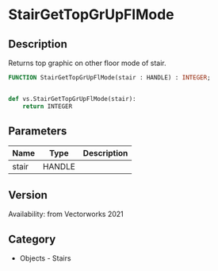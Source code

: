 # StairGetTopGrUpFlMode

## Description
Returns top graphic on other floor mode of stair.

```pascal
FUNCTION StairGetTopGrUpFlMode(stair : HANDLE) : INTEGER;
```

```python

def vs.StairGetTopGrUpFlMode(stair):
    return INTEGER
```

## Parameters
|Name|Type|Description|
|---|---|---|
|stair|HANDLE||

## Version
Availability: from Vectorworks 2021
## Category
* Objects - Stairs

